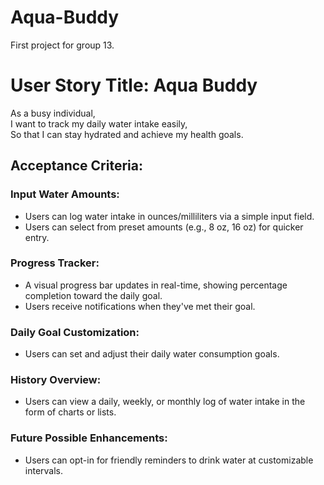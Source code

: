 # Aqua-Buddy
First project for group 13.
# User Story Title: Aqua Buddy

As a busy individual,  
I want to track my daily water intake easily,  
So that I can stay hydrated and achieve my health goals.

## Acceptance Criteria:

### Input Water Amounts:
- Users can log water intake in ounces/milliliters via a simple input field.
- Users can select from preset amounts (e.g., 8 oz, 16 oz) for quicker entry.

### Progress Tracker:
- A visual progress bar updates in real-time, showing percentage completion toward the daily goal.
- Users receive notifications when they've met their goal.

### Daily Goal Customization:
- Users can set and adjust their daily water consumption goals.

### History Overview:
- Users can view a daily, weekly, or monthly log of water intake in the form of charts or lists.

### Future Possible Enhancements:
- Users can opt-in for friendly reminders to drink water at customizable intervals.